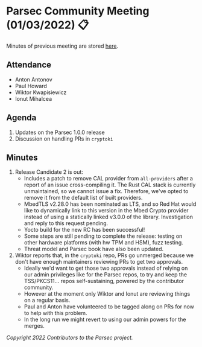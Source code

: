 # Parsec Community Meeting (01/03/2022) 📋

Minutes of previous meeting are stored
[here](https://github.com/parallaxsecond/community/tree/main/minutes).

## Attendance

- Anton Antonov
- Paul Howard
- Wiktor Kwapisiewicz
- Ionut Mihalcea

## Agenda

1. Updates on the Parsec 1.0.0 release
2. Discussion on handling PRs in `cryptoki`

## Minutes

1. Release Candidate 2 is out:
   - Includes a patch to remove CAL provider from `all-providers` after a report of an issue
      cross-compiling it. The Rust CAL stack is currently unmaintained, so we cannot issue a fix.
      Therefore, we've opted to remove it from the default list of built providers.
   - MbedTLS v2.28.0 has been nominated as LTS, and so Red Hat would like to dynamically link to
      this version in the Mbed Crypto provider instead of using a statically linked v3.0.0 of the
      library. Investigation and reply to this request pending.
   - Yocto build for the new RC has been successful!
   - Some steps are still pending to complete the release: testing on other hardware platforms (with
      hw TPM and HSM), fuzz testing.
   - Threat model and Parsec book have also been updated.
2. Wiktor reports that, in the `cryptoki` repo, PRs go unmerged because we don't have enough
   maintainers reviewing PRs to get two approvals.
   - Ideally we'd want to get those two approvals instead of relying on our admin privileges like
      for the Parsec repos, to try and keep the TSS/PKCS11... repos self-sustaining, powered by the
      contributor community.
   - However at the moment only Wiktor and Ionut are reviewing things on a regular basis.
   - Paul and Anton have volunteered to be tagged along on PRs for now to help with this problem.
   - In the long run we might revert to using our admin powers for the merges.

*Copyright 2022 Contributors to the Parsec project.*
